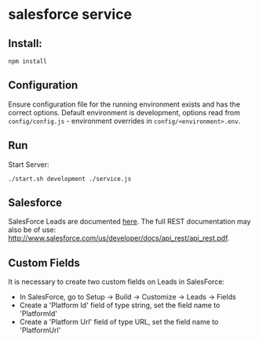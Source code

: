 # salesforce service

## Install:
```
npm install
```

## Configuration

Ensure configuration file for the running environment exists and has the correct options. Default environment is development, options read from `config/config.js` - environment overrides in `config/<environment>.env`.

## Run

Start Server:

`./start.sh development ./service.js`

## Salesforce

SalesForce Leads are documented [here](https://www.salesforce.com/developer/docs/api/Content/sforce_api_objects_lead.htm). The full REST documentation may also be of use: http://www.salesforce.com/us/developer/docs/api_rest/api_rest.pdf.

## Custom Fields

It is necessary to create two custom fields on Leads in SalesForce:

* In SalesForce, go to Setup -> Build -> Customize -> Leads -> Fields
* Create a 'Platform Id' field of type string, set the field name to 'PlatformId'
* Create a 'Platform Url' field of type URL, set the field name to 'PlatformUrl'
